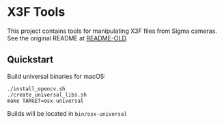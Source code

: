 # X3F Tools

This project contains tools for manipulating X3F files from Sigma cameras.
See the original README at [README-OLD](doc/README-OLD.txt).

## Quickstart

Build universal binaries for macOS:

```
./install_opencv.sh
./create_universal_libs.sh
make TARGET=osx-universal
```

Builds will be located in `bin/osx-universal`
